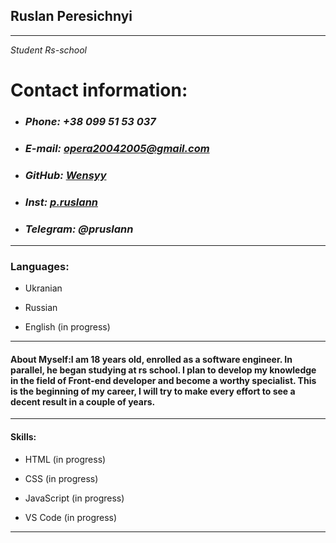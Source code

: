 ## **Ruslan Peresichnyi** 

---
*Student Rs-school*
# Contact information:

* ### *Phone: +38 099 51 53 037*

* ### *E-mail: opera20042005@gmail.com*

* ### *GitHub: [Wensyy](https://app.rs.school/profile)*

* ### *Inst: [p.ruslann](https://instagram.com/p.ruslann?utm_source=qr&igshid=MzNlNGNkZWQ4Mg%3D%3D)*

* ### *Telegram: @pruslann*

--- 

### Languages:

* Ukranian

* Russian

* English (in progress)
--- 

#### About Myself:I am 18 years old, enrolled as a software engineer. In parallel, he began studying at rs school. I plan to develop my knowledge in the field of Front-end developer and become a worthy specialist. This is the beginning of my career, I will try to make every effort to see a decent result in a couple of years.

---

#### Skills: 

* HTML (in progress)

* CSS (in progress)

* JavaScript (in progress)

* VS Code (in progress)

---